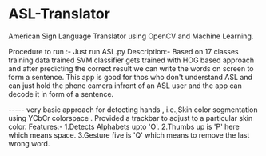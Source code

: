 # ASL-Translator
American Sign Language Translator using OpenCV and Machine Learning.

Procedure to run :-
Just run ASL.py
Description:-
Based on 17 classes training data trained SVM classifier gets trained with HOG based approach and after predicting the correct result we can write the words on screen to form a sentence.
This app is good for thos who don't understand ASL and can just hold the phone camera infront of an ASL user and the app can decode it in form of a sentence.

----- very basic approach for detecting hands , i.e.,Skin color segmentation using YCbCr colorspace . Provided a trackbar to adjust to a particular skin color.
Features:-
1.Detects Alphabets upto 'O'.
2.Thumbs up is 'P' here which means space.
3.Gesture five is 'Q' which means to remove the last wrong word.
